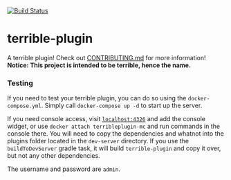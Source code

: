 [![Build Status](https://ci.jaims.dev/job/terrible-plugin/badge/icon)](https://ci.jaims.dev/job/terrible-plugin/)
# terrible-plugin
A terrible plugin! Check out [CONTRIBUTING.md](./CONTRIBUTING.md) for more information!
**Notice: This project is intended to be terrible, hence the name.**

### Testing
If you need to test your terrible plugin, you can do so using the `docker-compose.yml`. Simply call `docker-compose up -d` to start up the server.

If you need console access, visit [`localhost:4326`](http://localhost:4326) and add the console widget, or use `docker attach terribleplugin-mc` and run commands in the console there. You will need to copy the dependencies and whatnot into the plugins folder located in the `dev-server` directory. If you use the `buildToDevServer` gradle task, it will build `terrible-plugin` and copy it over, but not any other dependencies.

The username and password are `admin`.

